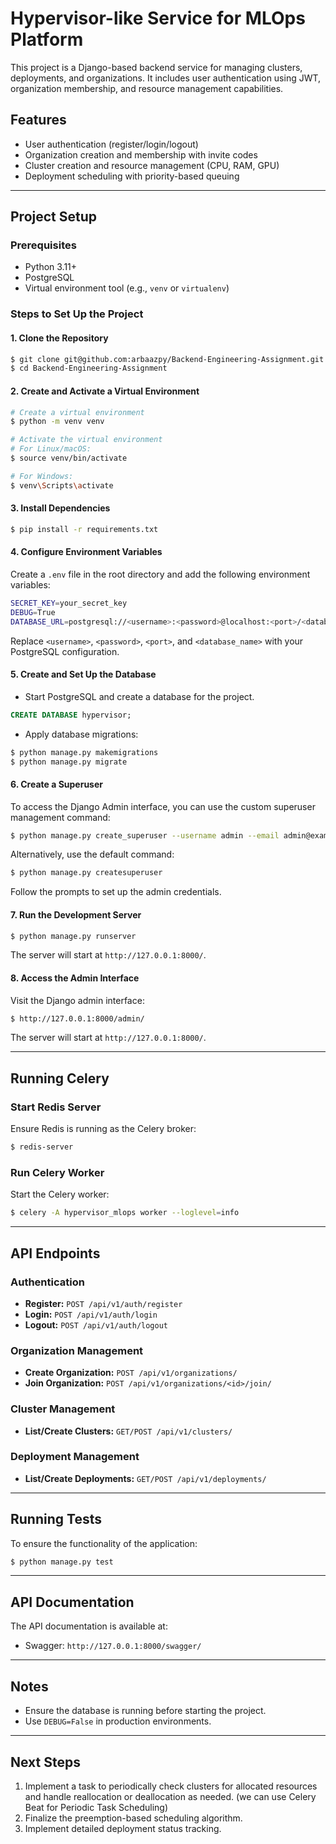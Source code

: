 # Hypervisor-like Service for MLOps Platform

This project is a Django-based backend service for managing clusters, deployments, and organizations. It includes user authentication using JWT, organization membership, and resource management capabilities.

## Features

- User authentication (register/login/logout)
- Organization creation and membership with invite codes
- Cluster creation and resource management (CPU, RAM, GPU)
- Deployment scheduling with priority-based queuing

---

## Project Setup

### Prerequisites

- Python 3.11+
- PostgreSQL
- Virtual environment tool (e.g., `venv` or `virtualenv`)

### Steps to Set Up the Project

#### 1. Clone the Repository
```bash
$ git clone git@github.com:arbaazpy/Backend-Engineering-Assignment.git
$ cd Backend-Engineering-Assignment
```

#### 2. Create and Activate a Virtual Environment
```bash
# Create a virtual environment
$ python -m venv venv

# Activate the virtual environment
# For Linux/macOS:
$ source venv/bin/activate

# For Windows:
$ venv\Scripts\activate
```

#### 3. Install Dependencies
```bash
$ pip install -r requirements.txt
```

#### 4. Configure Environment Variables
Create a `.env` file in the root directory and add the following environment variables:
```bash
SECRET_KEY=your_secret_key
DEBUG=True
DATABASE_URL=postgresql://<username>:<password>@localhost:<port>/<database_name>
```
Replace `<username>`, `<password>`, `<port>`, and `<database_name>` with your PostgreSQL configuration.

#### 5. Create and Set Up the Database
- Start PostgreSQL and create a database for the project.

```sql
CREATE DATABASE hypervisor;
```

- Apply database migrations:
```bash
$ python manage.py makemigrations
$ python manage.py migrate
```

#### 6. Create a Superuser
To access the Django Admin interface, you can use the custom superuser management command:

```bash
$ python manage.py create_superuser --username admin --email admin@example.com --password mysecurepassword
```
Alternatively, use the default command:

```bash
$ python manage.py createsuperuser
```
Follow the prompts to set up the admin credentials.

#### 7. Run the Development Server
```bash
$ python manage.py runserver
```

The server will start at `http://127.0.0.1:8000/`.

#### 8. Access the Admin Interface
Visit the Django admin interface:
```bash
$ http://127.0.0.1:8000/admin/
```

The server will start at `http://127.0.0.1:8000/`.

---

## Running Celery

### Start Redis Server
Ensure Redis is running as the Celery broker:
```bash
$ redis-server
```

### Run Celery Worker
Start the Celery worker:
```bash
$ celery -A hypervisor_mlops worker --loglevel=info
```

---

## API Endpoints

### Authentication
- **Register:** `POST /api/v1/auth/register`
- **Login:** `POST /api/v1/auth/login`
- **Logout:** `POST /api/v1/auth/logout`

### Organization Management
- **Create Organization:** `POST /api/v1/organizations/`
- **Join Organization:** `POST /api/v1/organizations/<id>/join/`

### Cluster Management
- **List/Create Clusters:** `GET/POST /api/v1/clusters/`

### Deployment Management
- **List/Create Deployments:** `GET/POST /api/v1/deployments/`

---

## Running Tests
To ensure the functionality of the application:
```bash
$ python manage.py test
```

---

## API Documentation
The API documentation is available at:
- Swagger: `http://127.0.0.1:8000/swagger/`

---

## Notes
- Ensure the database is running before starting the project.
- Use `DEBUG=False` in production environments.

---

## Next Steps

1. Implement a task to periodically check clusters for allocated resources and handle reallocation or deallocation as needed. (we can use Celery Beat for Periodic Task Scheduling)
2. Finalize the preemption-based scheduling algorithm.
3. Implement detailed deployment status tracking.
